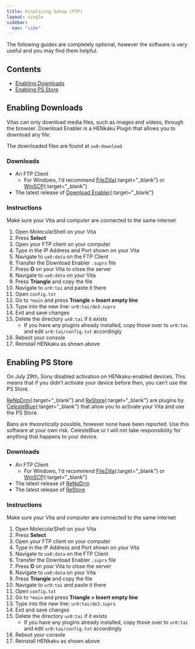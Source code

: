 ```yaml
---
title: Finalising Setup (FTP)
layout: single
sidebar:
  nav: "side"
---
```


The following guides are completely optional, however the software is very useful and you may find them helpful.

## Contents
- [Enabling Downloads](#enabling-downloads)
- [Enabling PS Store](#enabling-ps-store)

## Enabling Downloads

Vitas can only download media files, such as images and videos, through the browser. Download Enabler is a HENkaku Plugin that allows you to download any file.

The downloaded files are found at `ux0:download`

### Downloads
- An FTP Client
	- For Windows, I'd recommend [FileZilla](https://filezilla-project.org/){:target="_blank"} or [WinSCP](https://winscp.net/eng/download.php){:target="_blank"}
- The latest release of [Download Enabler](https://github.com/TheOfficialFloW/DownloadEnabler/releases/latest){:target="_blank"}

### Instructions
Make sure your Vita and computer are connected to the same internet

1. Open MolecularShell on your Vita
2. Press **Select**
3. Open your FTP client on your computer
4. Type in the IP Address and Port shown on your Vita
5. Navigate to `ux0:data` on the FTP Client
6. Transfer the Download Enabler `.suprx` file
8. Press **O** on your Vita to close the server
9. Navigate to `ux0:data` on your Vita
10. Press **Triangle** and copy the file
11. Navigate to `ur0:tai` and paste it there
12. Open `config.txt`
13. Go to `*main` and press **Triangle > Insert empty line**
14. Type into the new line: `ur0:tai/de3.suprx`
15. Exit and save changes
16. Delete the directory `ux0:tai` if it exists
	- If you have any plugins already installed, copy those over to `ur0:tai` and edit `ur0:tai/config.txt` accordingly
17. Reboot your console
18. Reinstall HENkaku as shown above

## Enabling PS Store

On July 29th, Sony disabled activation on HENkaku-enabled devices. This means that if you didn’t activate your device before then, you can’t use the PS Store.

[ReNpDrm](http://renpdrm.customprotocol.com/release_page.php){:target="_blank"} and [ReStore](http://renpdrm.customprotocol.com/release_page.php){:target="_blank"} are plugins by [CelesteBlue](https://twitter.com/CelesteBlue123){:target="_blank"} that allow you to activate your Vita and use the PS Store.

Bans are _theoretically_ possible, however none have been reported. Use this software at your own risk. CelesteBlue or I will not take responsibility for anything that happens to your device.

### Downloads
- An FTP Client
	- For Windows, I'd recommend [FileZilla](https://filezilla-project.org/){:target="_blank"} or [WinSCP](https://winscp.net/eng/download.php){:target="_blank"}
- The latest release of [ReNpDrm](http://renpdrm.customprotocol.com/renpdrm_download.php)
- The latest release of [ReStore](http://renpdrm.customprotocol.com/renpdrm_download.php)

### Instructions
Make sure your Vita and computer are connected to the same internet

1. Open MolecularShell on your Vita
2. Press **Select**
3. Open your FTP client on your computer
4. Type in the IP Address and Port shown on your Vita
5. Navigate to `ux0:data` on the FTP Client
6. Transfer the Download Enabler `.suprx` file
8. Press **O** on your Vita to close the server
9. Navigate to `ux0:data` on your Vita
10. Press **Triangle** and copy the file
11. Navigate to `ur0:tai` and paste it there
12. Open `config.txt`
13. Go to `*main` and press **Triangle > Insert empty line**
14. Type into the new line: `ur0:tai/de3.suprx`
15. Exit and save changes
16. Delete the directory `ux0:tai` if it exists
	- If you have any plugins already installed, copy those over to `ur0:tai` and edit `ur0:tai/config.txt` accordingly
17. Reboot your console
18. Reinstall HENkaku as shown above